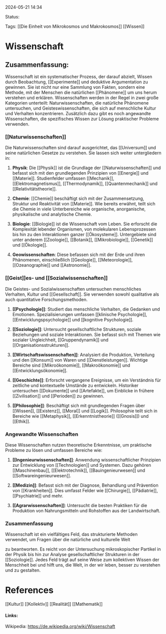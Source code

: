 2024-05-21 14:34

Status:

Tags: [[Die Einheit von Mikrokosmos und Makrokosmos]] [[Wissen]]

# Wissenschaft

## Zusammenfassung:
Wissenschaft ist ein systematischer Prozess, der darauf abzielt, Wissen durch Beobachtung, [[Experimente]] und deduktive Argumentation zu gewinnen. Sie ist nicht nur eine Sammlung von Fakten, sondern eine Methode, mit der Menschen die natürlichen [[Phänomene]] um uns herum verstehen und erklären. Wissenschaften werden in der Regel in zwei große Kategorien unterteilt: Naturwissenschaften, die natürliche Phänomene untersuchen, und Geisteswissenschaften, die sich auf menschliche Kultur und Verhalten konzentrieren. Zusätzlich dazu gibt es noch angewandte Wissenschaften, die spezifisches Wissen zur Lösung praktischer Probleme verwenden.

### [[Naturwissenschaften]]
Die Naturwissenschaften sind darauf ausgerichtet, das [[Universum]] und seine natürlichen Gesetze zu verstehen. Sie lassen sich weiter untergliedern in:

1. **Physik**: Die [[Physik]] ist die Grundlage der [[Naturwissenschaften]] und befasst sich mit den grundlegenden Prinzipien von [[Energie]] und [[Materie]]. Studienfelder umfassen [[Mechanik]], [[Elektromagnetismus]], [[Thermodynamik]], [[Quantenmechanik]] und [[Relativitätstheorie]].

2. **Chemie**: [[Chemie]] beschäftigt sich mit der Zusammensetzung, Struktur und Reaktivität von [[Materie]]. Wie bereits erwähnt, teilt sich die Chemie in viele Unterbereiche wie organische, anorganische, physikalische und analytische Chemie.

3. **Biologie**: [[Biologie]] ist die Wissenschaft vom Leben. Sie erforscht die Komplexität lebender Organismen, von molekularen Lebensprozessen bis hin zu den Interaktionen ganzer [[Ökosysteme]]. Untergebiete sind unter anderem [[Zoologie]], [[Botanik]], [[Mikrobiologie]], [[Genetik]] und [[Ökologie]].

4. **Geowissenschaften**: Diese befassen sich mit der Erde und ihren Phänomenen, einschließlich [[Geologie]], [[Meteorologie]], [[Ozeanographie]] und [[Astronomie]].

### [[Geist]]es- und [[Sozialwissenschaften]]
Die Geistes- und Sozialwissenschaften untersuchen menschliches Verhalten, Kultur und [[Gesellschaft]]. Sie verwenden sowohl qualitative als auch quantitative Forschungsmethoden.

1. **[[Psychologie]]**: Studiert das menschliche Verhalten, die Gedanken und Emotionen. Spezialisierungen umfassen [[klinische Psychologie]], [[Entwicklungspsychologie]] und [[kognitive Psychologie]].

2. **[[Soziologie]]**: Untersucht gesellschaftliche Strukturen, soziale Beziehungen und soziale Interaktionen. Sie befasst sich mit Themen wie sozialer Ungleichheit, [[Gruppendynamik]] und [[Organisationsstrukturen]].

3. **[[Wirtschaftswissenschaften]]**: Analysiert die Produktion, Verteilung und den [[Konsum]] von Waren und [[Dienstleistungen]]. Wichtige Bereiche sind [[Mikroökonomie]], [[Makroökonomie]] und [[Entwicklungsökonomie]].

4. **[[Geschichte]]**: Erforscht vergangene Ereignisse, um ein Verständnis für zeitliche und kontextuelle Umstände zu entwickeln. Historiker untersuchen [[Dokumente]] und [[Artefakte]], um Einblicke in frühere [[Zivilisation]] und [[Perioden]] zu gewinnen.

5. **[[Philosophie]]**: Beschäftigt sich mit grundlegenden Fragen über [[Wissen]], [[Existenz]], [[Moral]] und [[Logik]]. Philosophie teilt sich in Bereiche wie [[Metaphysik]], [[Erkenntnistheorie]] ([[Gnosis]]) und [[Ethik]].

### Angewandte Wissenschaften
Diese Wissenschaften nutzen theoretische Erkenntnisse, um praktische Probleme zu lösen und umfassen Bereiche wie:

1. **[[Ingenieurwissenschaften]]**: Anwendung wissenschaftlicher Prinzipien zur Entwicklung von [[Technologien]] und Systemen. Dazu gehören [[Maschinenbau]], [[Elektrotechnik]], [[Bauingenieurwesen]] und [[Softwareingenieurwesen]].

2. **[[Medizin]]**: Befasst sich mit der Diagnose, Behandlung und Prävention von [[Krankheiten]]. Dies umfasst Felder wie [[Chirurgie]], [[Pädiatrie]], [[Psychiatrie]] und mehr.

3. **[[Agrarwissenschaften]]**: Untersucht die besten Praktiken für die Produktion von Nahrungsmitteln und Rohstoffen aus der Landwirtschaft.

### Zusammenfassung
Wissenschaft ist ein vielfältiges Feld, das strukturierte Methoden verwendet, um Fragen über die natürliche und kulturelle Welt

 zu beantworten. Es reicht von der Untersuchung mikroskopischer Partikel in der Physik bis hin zur Analyse gesellschaftlicher Strukturen in der [[Soziologie]]. Jedes Feld trägt auf seine Weise zum kollektiven Wissen der Menschheit bei und hilft uns, die Welt, in der wir leben, besser zu verstehen und zu gestalten.

# References
[[Kultur]]
[[Kollektiv]]
[[Realität]]
[[Mathematik]]
#### Links:
Wikipedia: https://de.wikipedia.org/wiki/Wissenschaft